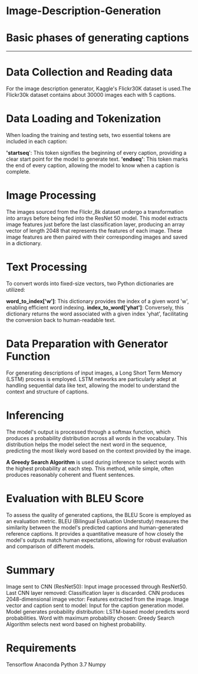 # Image-Description-Generation
# Basic phases of generating captions
-----------------------------------------------------------------------------------------------------------------------------
# Data Collection and Reading data
For the image description generator, Kaggle's Flickr30K dataset is used.The Flickr30k dataset contains about 30000 images each with 5 captions.

# Data Loading and Tokenization
When loading the training and testing sets, two essential tokens are included in each caption:

**'startseq**': This token signifies the beginning of every caption, providing a clear start point for the model to generate text.
**'endseq'**: This token marks the end of every caption, allowing the model to know when a caption is complete.

# Image Processing
The images sourced from the Flickr_8k dataset undergo a transformation into arrays before being fed into the ResNet 50 model. This model extracts image features just before the last classification layer, producing an array vector of length 2048 that represents the features of each image. These image features are then paired with their corresponding images and saved in a dictionary.

# Text Processing
To convert words into fixed-size vectors, two Python dictionaries are utilized:

**word_to_index['w']**: This dictionary provides the index of a given word 'w', enabling efficient word indexing.
**index_to_word['yhat']**: Conversely, this dictionary returns the word associated with a given index 'yhat', facilitating the conversion back to human-readable text.

# Data Preparation with Generator Function
For generating descriptions of input images, a Long Short Term Memory (LSTM) process is employed. LSTM networks are particularly adept at handling sequential data like text, allowing the model to understand the context and structure of captions.

# Inferencing
The model's output is processed through a softmax function, which produces a probability distribution across all words in the vocabulary. This distribution helps the model select the next word in the sequence, predicting the most likely word based on the context provided by the image.

**A Greedy Search Algorithm** is used during inference to select words with the highest probability at each step. This method, while simple, often produces reasonably coherent and fluent sentences.

# Evaluation with BLEU Score
To assess the quality of generated captions, the BLEU Score is employed as an evaluation metric. BLEU (Bilingual Evaluation Understudy) measures the similarity between the model's predicted captions and human-generated reference captions. It provides a quantitative measure of how closely the model's outputs match human expectations, allowing for robust evaluation and comparison of different models.

# Summary
Image sent to CNN (ResNet50): Input image processed through ResNet50.
Last CNN layer removed: Classification layer is discarded.
CNN produces 2048-dimensional image vector: Features extracted from the image.
Image vector and caption sent to model: Input for the caption generation model.
Model generates probability distribution: LSTM-based model predicts word probabilities.
Word with maximum probability chosen: Greedy Search Algorithm selects next word based on highest probability.

# Requirements
Tensorflow
Anaconda
Python 3.7
Numpy
